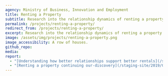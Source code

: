```yaml
---
agency: Ministry of Business, Innovation and Employment
title: Renting a Property
subtitle: Research into the relationship dynamics of renting a property and ways they impact the renting experience and can make it better.
permalink: /projects/renting-a-property/
redirect_from: /projects/renting-a-property/
excerpt: Research into the relationship dynamics of renting a property and ways they impact the renting experience and can make it better.
image: /assets/img/projects/renting-a-property.png
image_accessibility: A row of houses.
github_repo:
media:
report:
  - "[Understanding how better relationships support better rentals](/staging-site/2019/01/28/renting-a-property-understanding-how-better-relationships-support-better-rentals)"
  - "[Renting a property continuing our-discovery](/staging-site/2019/01/30/renting-a-property-continuing-our-discovery)"
---
```

